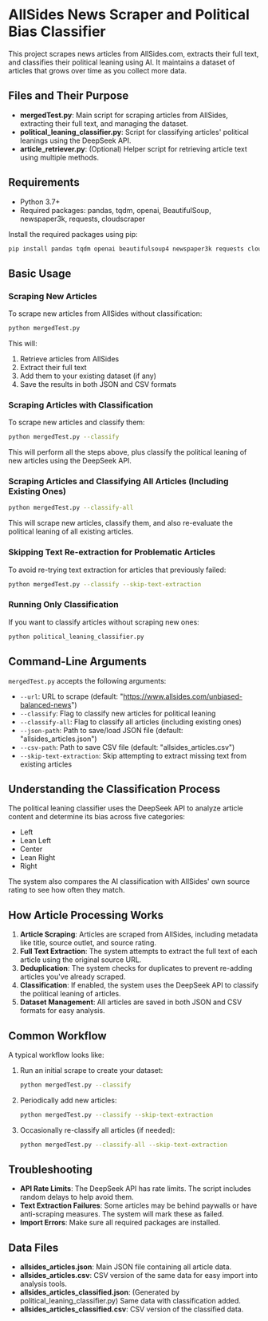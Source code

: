 # AllSides News Scraper and Political Bias Classifier

This project scrapes news articles from AllSides.com, extracts their full text, and classifies their political leaning using AI. It maintains a dataset of articles that grows over time as you collect more data.

## Files and Their Purpose

- **mergedTest.py**: Main script for scraping articles from AllSides, extracting their full text, and managing the dataset.
- **political_leaning_classifier.py**: Script for classifying articles' political leanings using the DeepSeek API.
- **article_retriever.py**: (Optional) Helper script for retrieving article text using multiple methods.

## Requirements

- Python 3.7+
- Required packages: pandas, tqdm, openai, BeautifulSoup, newspaper3k, requests, cloudscraper

Install the required packages using pip:
```bash
pip install pandas tqdm openai beautifulsoup4 newspaper3k requests cloudscraper
```

## Basic Usage

### Scraping New Articles

To scrape new articles from AllSides without classification:
```bash
python mergedTest.py
```

This will:
1. Retrieve articles from AllSides
2. Extract their full text
3. Add them to your existing dataset (if any)
4. Save the results in both JSON and CSV formats

### Scraping Articles with Classification

To scrape new articles and classify them:
```bash
python mergedTest.py --classify
```

This will perform all the steps above, plus classify the political leaning of new articles using the DeepSeek API.

### Scraping Articles and Classifying All Articles (Including Existing Ones)

```bash
python mergedTest.py --classify-all
```

This will scrape new articles, classify them, and also re-evaluate the political leaning of all existing articles.

### Skipping Text Re-extraction for Problematic Articles

To avoid re-trying text extraction for articles that previously failed:
```bash
python mergedTest.py --classify --skip-text-extraction
```

### Running Only Classification 

If you want to classify articles without scraping new ones:
```bash
python political_leaning_classifier.py
```

## Command-Line Arguments

`mergedTest.py` accepts the following arguments:

- `--url`: URL to scrape (default: "https://www.allsides.com/unbiased-balanced-news")
- `--classify`: Flag to classify new articles for political leaning
- `--classify-all`: Flag to classify all articles (including existing ones)
- `--json-path`: Path to save/load JSON file (default: "allsides_articles.json")
- `--csv-path`: Path to save CSV file (default: "allsides_articles.csv")
- `--skip-text-extraction`: Skip attempting to extract missing text from existing articles

## Understanding the Classification Process

The political leaning classifier uses the DeepSeek API to analyze article content and determine its bias across five categories:
- Left
- Lean Left
- Center
- Lean Right
- Right

The system also compares the AI classification with AllSides' own source rating to see how often they match.

## How Article Processing Works

1. **Article Scraping**: Articles are scraped from AllSides, including metadata like title, source outlet, and source rating.
2. **Full Text Extraction**: The system attempts to extract the full text of each article using the original source URL.
3. **Deduplication**: The system checks for duplicates to prevent re-adding articles you've already scraped.
4. **Classification**: If enabled, the system uses the DeepSeek API to classify the political leaning of articles.
5. **Dataset Management**: All articles are saved in both JSON and CSV formats for easy analysis.

## Common Workflow

A typical workflow looks like:

1. Run an initial scrape to create your dataset:
   ```bash
   python mergedTest.py --classify
   ```

2. Periodically add new articles:
   ```bash
   python mergedTest.py --classify --skip-text-extraction
   ```

3. Occasionally re-classify all articles (if needed):
   ```bash
   python mergedTest.py --classify-all --skip-text-extraction
   ```

## Troubleshooting

- **API Rate Limits**: The DeepSeek API has rate limits. The script includes random delays to help avoid them.
- **Text Extraction Failures**: Some articles may be behind paywalls or have anti-scraping measures. The system will mark these as failed.
- **Import Errors**: Make sure all required packages are installed.

## Data Files

- **allsides_articles.json**: Main JSON file containing all article data.
- **allsides_articles.csv**: CSV version of the same data for easy import into analysis tools.
- **allsides_articles_classified.json**: (Generated by political_leaning_classifier.py) Same data with classification added.
- **allsides_articles_classified.csv**: CSV version of the classified data. 